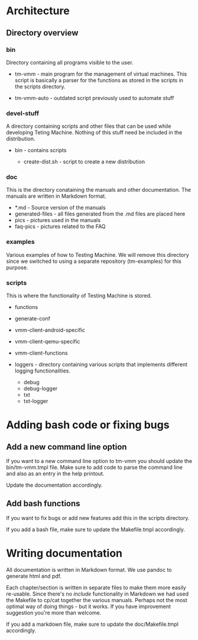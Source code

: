 # Architecture

## Directory overview

### bin

Directory containing all programs visible to the user.

* tm-vmm - main program for the management of virtual machines. This
  script is basically a parser for the functions as stored in the
  scripts in the scripts directory.

* tm-vmm-auto - outdated script previously used to automate stuff

### devel-stuff

A directory containing scripts and other files that can be used while
developing Teting Machine. Nothing of this stuff need be included in
the distribution.

* bin - contains scripts 

     * create-dist.sh - script to create a new distribution

### doc

This is the directory conataining the manuals and other
documentation. The manuals are written in Markdown format.

* *.md - Source version of the manuals 
* generated-files - all files generated from the .md files are placed here
* pics - pictures used in the manuals
* faq-pics - pictures related to the FAQ

### examples

Various examples of how to Testing Machine. We will remove this
directory since we switched to using a separate repository
(tm-examples) for this purpose.

### scripts

This is where the functionality of Testing Machine is stored. 

* functions
* generate-conf
* vmm-client-android-specific
* vmm-client-qemu-specific
* vmm-client-functions

* loggers - directory containing various scripts that implements
  different logging functionalities.
     * debug 
     * debug-logger
     * txt 
     * txt-logger


# Adding bash code or fixing bugs

## Add a new command line option

If you want to a new command line option to tm-vmm you should update
the bin/tm-vmm.tmpl file. Make sure to add code to parse the command
line and also as an entry in the help printout.

Update the documentation accordingly.

## Add bash functions

If you want to fix bugs or add new features add this in the scripts directory. 

If you add a bash file, make sure to update the Makefile.tmpl accordingly.	

# Writing documentation

All documentation is written in Markdown format. We use pandoc to
generate html and pdf.

Each chapter/section is written in separate files to make them more
easily re-usable. Since there's no *include* functionality in Markdown
we had used the Makefile to cp/cat together the various
manuals. Perhaps not the most optimal way of doing things - but it
works. If you have improvement suggestion you're more than welcome.

If you add a markdown file, make sure to update the doc/Makefile.tmpl
accordingly.



